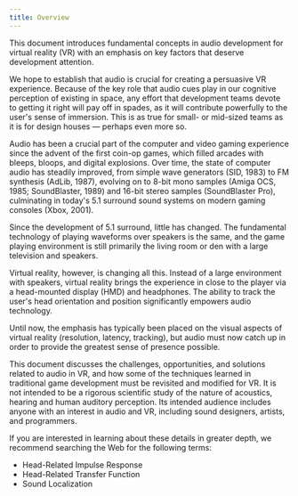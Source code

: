 ```yaml
---
title: Overview
---
```


This document introduces fundamental concepts in audio development for virtual reality (VR) with an emphasis on key factors that deserve development attention. 

We hope to establish that audio is crucial for creating a persuasive VR experience. Because of the key role that audio cues play in our cognitive perception of existing in space, any effort that development teams devote to getting it right will pay off in spades, as it will contribute powerfully to the user's sense of immersion. This is as true for small- or mid-sized teams as it is for design houses — perhaps even more so.

Audio has been a crucial part of the computer and video gaming experience since the advent of the first coin-op games, which filled arcades with bleeps, bloops, and digital explosions. Over time, the state of computer audio has steadily improved, from simple wave generators (SID, 1983) to FM synthesis (AdLib, 1987), evolving on to 8-bit mono samples (Amiga OCS, 1985; SoundBlaster, 1989) and 16-bit stereo samples (SoundBlaster Pro), culminating in today's 5.1 surround sound systems on modern gaming consoles (Xbox, 2001).

Since the development of 5.1 surround, little has changed. The fundamental technology of playing waveforms over speakers is the same, and the game playing environment is still primarily the living room or den with a large television and speakers.

Virtual reality, however, is changing all this. Instead of a large environment with speakers, virtual reality brings the experience in close to the player via a head-mounted display (HMD) and headphones. The ability to track the user's head orientation and position significantly empowers audio technology.

Until now, the emphasis has typically been placed on the visual aspects of virtual reality (resolution, latency, tracking), but audio must now catch up in order to provide the greatest sense of presence possible.

This document discusses the challenges, opportunities, and solutions related to audio in VR, and how some of the techniques learned in traditional game development must be revisited and modified for VR. It is not intended to be a rigorous scientific study of the nature of acoustics, hearing and human auditory perception. Its intended audience includes anyone with an interest in audio and VR, including sound designers, artists, and programmers.

If you are interested in learning about these details in greater depth, we recommend searching the Web for the following terms:

* Head-Related Impulse Response
* Head-Related Transfer Function
* Sound Localization

